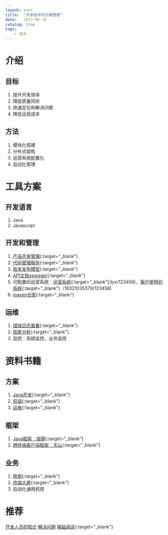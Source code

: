 ```yaml
---
layout: post
title:  "开发技术和方案整理"
date:   2017-06-10
catalog: true
tags:
    - 技术
---
```


# 介绍
## 目标
1. 提升开发效率
1. 降低质量风险
1. 快速定位和解决问题
1. 降低运营成本

## 方法
1. 模块化搭建
1. 分布式架构
1. 运营系统配置化
1. 自动化管理

# 工具方案
## 开发语言
1. Java
1. Javascript

## 开发和管理
1. [产品开发管理](/2017/01/01/prod-manager/){:target="_blank"}
1. [代码管理服务](https://coding.net){:target="_blank"}
1. [版本发布模型](/2015/05/18/git/){:target="_blank"}
1. [API文档swagger](http://eastapi.swao.cn/swagger-ui.html){:target="_blank"}
1. 可配置的运营系统：[运营系统](http://eastboss.swao.cn/pageui/search.html){:target="_blank"}(lyx/123456)，[客户使用的系统](http://eastp.swao.cn/){:target="_blank"}（18321035379/123456)
1. [maven仓库](http://mvn.swao.cn/nexus/){:target="_blank"}

## 运维
1. [错误日志查看](http://123.56.113.222:8080/){:target="_blank"}
1. [性能分析](http://teast.swao.cn/apiTime.html){:target="_blank"}
1. 监控：系统监控，业务监控

# 资料书籍
## 方案
1. [Java开发](https://andrewwang79.gitbooks.io/javadev/){:target="_blank"}
1. [前端](https://ccc3.gitbooks.io/fe_in_action/){:target="_blank"}
1. [运维](https://andrewwang79.gitbooks.io/ops/){:target="_blank"}

## 框架
1. [Java框架：琅琊](https://andrewwang79.gitbooks.io/langya/){:target="_blank"}
1. [跨终端客户端框架：天山](https://andrewwang79.gitbooks.io/tianshan/){:target="_blank"}

## 业务
1. [电商](https://andrewwang79.gitbooks.io/mall/){:target="_blank"}
1. [终端大屏](https://andrewwang79.gitbooks.io/langya/biz/terminal/design.html){:target="_blank"}
1. 自动化通用抓爬

# 推荐
[开发人员的知识](/2017/01/16/dev/)
[解决问题](/2017/03/12/toubleshooting/)
[精益阅读](http://sj.qq.com/myapp/detail.htm?apkName=com.qiya.daydayup){:target="_blank"}
